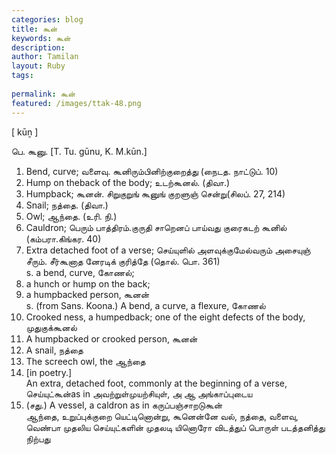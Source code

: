 ```yaml
---
categories: blog
title: கூன்
keywords: கூன்
description: 
author: Tamilan
layout: Ruby
tags: 
 
permalink: கூன்
featured: /images/ttak-48.png
---
```

  
[ kūṉ ]  
  
பெ. கூனு. [T. Tu. gūnu, K. M.kūn.]  
1. Bend, curve; வளைவு. கூனிரும்பினிற்குறைத்து (நைடத. நாட்டுப். 10)  
2. Hump on theback of the body; உடற்கூனல். (திவா.)  
3. Humpback; கூனன். சிறுகுறுங் கூனுங் குறளுஞ் சென்று(சிலப். 27, 214)  
4. Snail; நத்தை. (திவா.)  
5. Owl; ஆந்தை. (உரி. நி.)  
6. Cauldron; பெரும் பாத்திரம்.குருதி சாறெனப் பாய்வது குரைகடற் கூனில் (கம்பரா.கிங்கர. 40)  
7. Extra detached foot of a verse; செய்யுளில் அளவுக்குமேல்வரும் அசையுஞ் சீரும். சீர்கூனாத னேரடிக் குரித்தே (தொல். பொ. 361)  
s. a bend, curve, கோணல்;  
2. a hunch or hump on the back;  
3. a humpbacked person, கூனன்  
s. (from Sans. Koona.) A bend, a curve, a flexure, கோணல்  
2. Crooked ness, a humpedback; one of the eight defects of the body, முதுகுக்கூனல்  
3. A humpbacked or crooked person, கூனன்  
4. A snail, நத்தை  
5. The screech owl, the ஆந்தை  
6. [in poetry.]  
An extra, detached foot, commonly at the beginning of a verse, செய்யுட்கூன்as in அவற்றுள்முயற்சியுள், அ ஆ அங்காப்புடைய  
7. (சது.) A vessel, a caldron as in கருப்பஞ்சாறடுகூன்  
ஆந்தை, உறுப்புக்குறை யெட்டினொன்று, கூனென்னே வல், நத்தை, வளைவு, வெண்பா முதலிய செய்யுட்களின் முதலடி யினொரோ விடத்துப் பொருள் படத்தனித்து நிற்பது